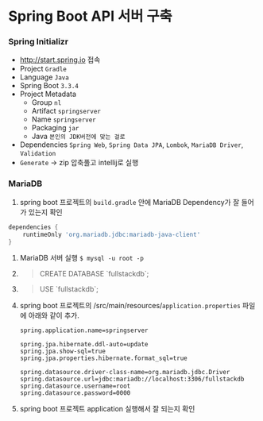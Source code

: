 # Spring Boot API 서버 구축

### Spring Initializr
* http://start.spring.io 접속
* Project `Gradle`
* Language `Java`
* Spring Boot `3.3.4`
* Project Metadata
    - Group `nl`
    - Artifact `springserver`
    - Name `springserver`
    - Packaging `jar`
    - Java `본인의 JDK버전에 맞는 걸로`
* Dependencies `Spring Web`, `Spring Data JPA`, `Lombok`, `MariaDB Driver`, `Validation`
* `Generate` -> zip 압축풀고 intellij로 실행


### MariaDB
1. spring boot 프로젝트의 `build.gradle` 안에 MariaDB Dependency가 잘 들어가 있는지 확인
```gradle
dependencies {
	runtimeOnly 'org.mariadb.jdbc:mariadb-java-client'
}
```
1. MariaDB 서버 실행 `$ mysql -u root -p`
1. > CREATE DATABASE \`fullstackdb`;
1. > USE \`fullstackdb`;
1. spring boot 프로젝트의 /src/main/resources/`application.properties` 파일에 아래와 같이 추가.
    ```properties
    spring.application.name=springserver

    spring.jpa.hibernate.ddl-auto=update
    spring.jpa.show-sql=true
    spring.jpa.properties.hibernate.format_sql=true

    spring.datasource.driver-class-name=org.mariadb.jdbc.Driver
    spring.datasource.url=jdbc:mariadb://localhost:3306/fullstackdb
    spring.datasource.username=root
    spring.datasource.password=0000
    ```
1. spring boot 프로젝트 application 실행해서 잘 되는지 확인


